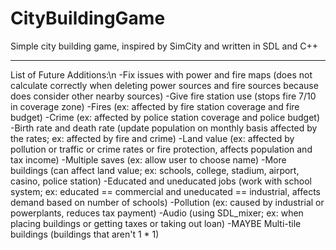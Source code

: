 # CityBuildingGame
Simple city building game, inspired by SimCity and written in SDL and C++

---

List of Future Additions:\n
-Fix issues with power and fire maps (does not calculate correctly when deleting power sources and fire sources because does consider other nearby sources)
-Give fire station use (stops fire 7/10 in coverage zone)
-Fires (ex: affected by fire station coverage and fire budget)
-Crime (ex: affected by police station coverage and police budget)
-Birth rate and death rate (update population on monthly basis affected by the rates; ex: affected by fire and crime)
-Land value (ex: affected by pollution or traffic or crime rates or fire protection, affects population and tax income)
-Multiple saves (ex: allow user to choose name)
-More buildings (can affect land value; ex: schools, college, stadium, airport, casino, police station)
-Educated and uneducated jobs (work with school system; ex: educated == commercial and uneducated == industrial, affects demand based on number of schools)
-Pollution (ex: caused by industrial or powerplants, reduces tax payment)
-Audio (using SDL_mixer; ex: when placing buildings or getting taxes or taking out loan)
-MAYBE Multi-tile buildings (buildings that aren't 1 * 1)
